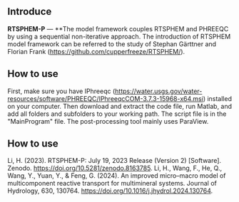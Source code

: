 ## Introduce

**RTSPHEM-P** — **The model framework couples RTSPHEM and PHREEQC by using a sequential non-iterative approach. The introduction of RTSPHEM model framework can be referred to the study of Stephan Gärttner and Florian Frank (https://github.com/cupperfreeze/RTSPHEM/).

## How to use
First, make sure you have IPhreeqc (https://water.usgs.gov/water-resources/software/PHREEQC/IPhreeqcCOM-3.7.3-15968-x64.msi) installed on your computer. Then download and extract the code file, run Matlab, and add all folders and subfolders to your working path.
The script file is in the "MainProgram" file. The post-processing tool mainly uses ParaView.

## How to use
Li, H. (2023). RTSPHEM-P: July 19, 2023 Release (Version 2) [Software]. Zenodo. https://doi.org/10.5281/zenodo.8163785.
Li, H., Wang, F., He, Q., Wang, Y., Yuan, Y., & Feng, G. (2024). An improved micro–macro model of multicomponent reactive transport for multimineral systems. Journal of Hydrology, 630, 130764. https://doi.org/10.1016/j.jhydrol.2024.130764.
